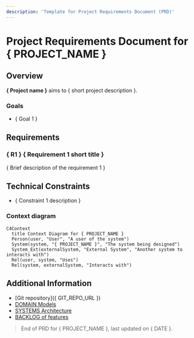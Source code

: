 ```yaml
---
description: 'Template for Project Requirements Document (PRD)'
---
```


# Project Requirements Document for { PROJECT_NAME }

## Overview

<!-- Questions to consider:
 - What business problem does it solve?
 - Who is it for?
 - What is the expected benefit? -->

**{ Project name }** aims to { short project description }.

### Goals

<!-- 
  Write between 1 and 5 goals that describe the desired outcomes of the project.
-->

 - { Goal 1 }

## Requirements

<!-- Questions to consider:
- What actions should the user be able to perform?
- What validations or business rules must be met?
- What are the performance, availability, and security expectations?
- Must it comply with any technical or legal standards? -->

<!-- 
  Write between 1 and 9 (ideally 3 to 5) requirements that describe the expected behavior of the system. 
  Use the format R1, R2, etc. to name each requirement.
-->

### { R1 } { Requirement 1 short title }

{ Brief description of the requirement 1 }

## Technical Constraints

<!-- Questions to consider:
 - Which systems must be integrated?
 - Are there any imposed technical decisions? -->

- { Constraint 1 description }

<!-- Draw the system-context diagram here following the C4 model -->

### Context diagram

````mermaid
C4Context
  title Context Diagram for { PROJECT_NAME }
  Person(user, "User", "A user of the system")
  System(system, "{ PROJECT_NAME }", "The system being designed")
  System_Ext(externalSystem, "External System", "Another system to interacts with")
  Rel(user, system, "Uses")
  Rel(system, externalSystem, "Interacts with")
````

## Additional Information

<!-- Add any additional information that is relevant to the project, such as links to design documents, user stories, or other resources. -->

- [Git repository]({ GIT_REPO_URL })
- [DOMAIN Models](./DOMAIN.md)
- [SYSTEMS Architecture](./SYSTEMS.md)
- [BACKLOG of features](./BACKLOG.md)

> End of PRD for { PROJECT_NAME }, last updated on { DATE }.